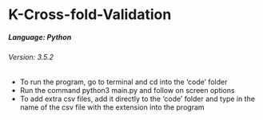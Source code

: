 # K-Cross-fold-Validation

##### Language: Python
###### Version: 3.5.2

* To run the program, go to terminal and cd into the ‘code’ folder
* Run the command python3 main.py and follow on screen options
* To add extra csv files, add it directly to the ‘code’ folder and type in the name of the csv file with the extension into the program
